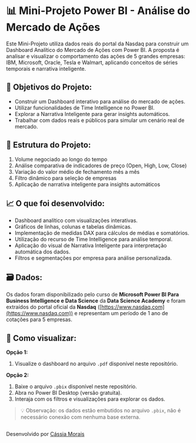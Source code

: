 # 📊 Mini-Projeto Power BI - Análise do Mercado de Ações

Este Mini-Projeto utiliza dados reais do portal da Nasdaq para construir um Dashboard Analítico do Mercado de Ações com Power BI. A proposta é analisar e visualizar o comportamento das ações de 5 grandes empresas: IBM, Microsoft, Oracle, Tesla e Walmart, aplicando conceitos de séries temporais e narrativa inteligente.

## 🎯 Objetivos do Projeto:

- Construir um Dashboard interativo para análise do mercado de ações.
- Utilizar funcionalidades de Time Intelligence no Power BI.
- Explorar a Narrativa Inteligente para gerar insights automáticos.
- Trabalhar com dados reais e públicos para simular um cenário real de mercado.

## 📁 Estrutura do Projeto:

1. Volume negociado ao longo do tempo  
2. Análise comparativa de indicadores de preço (Open, High, Low, Close)  
3. Variação do valor médio de fechamento mês a mês  
4. Filtro dinâmico para seleção de empresas  
5. Aplicação de narrativa inteligente para insights automáticos

## 📈 O que foi desenvolvido:

- Dashboard analítico com visualizações interativas.
- Gráficos de linhas, colunas e tabelas dinâmicas.
- Implementação de medidas DAX para cálculos de médias e somatórios.
- Utilização do recurso de Time Intelligence para análise temporal.
- Aplicação do visual de Narrativa Inteligente para interpretação automática dos dados.
- Filtros e segmentações por empresa para análise personalizada.

## 🗃️ Dados:

Os dados foram disponibilizado pelo curso de **Microsoft Power BI Para Business Intelligence e Data Science** da **Data Science Academy** e foram extraídos do portal oficial da **Nasdaq** ([https://www.nasdaq.com](https://www.nasdaq.com)) e representam um período de 1 ano de cotações para 5 empresas.  


## 📎 Como visualizar:

**Opção 1:**  
1. Visualize o dashboard no arquivo `.pdf` disponível neste repositório.

**Opção 2:**  
1. Baixe o arquivo `.pbix` disponível neste repositório.  
2. Abra no Power BI Desktop (versão gratuita).  
3. Interaja com os filtros e visualizações para explorar os dados.

> 💡 Observação: os dados estão embutidos no arquivo `.pbix`, não é necessário conexão com nenhuma base externa.

##
Desenvolvido por [Cássia Morais](mailto:cassia2011morais@gmail.com)
